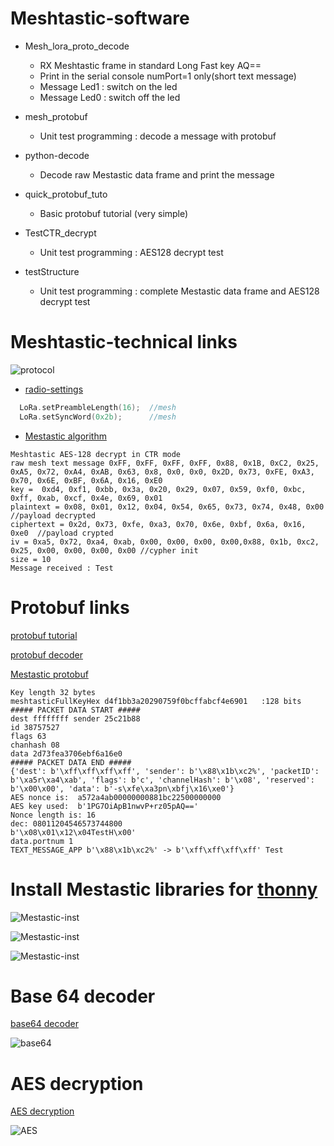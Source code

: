 # Meshtastic-software

- Mesh_lora_proto_decode

	- RX Meshtastic frame in standard Long Fast key AQ== 
	- Print in the serial console numPort=1 only(short text message)
	- Message Led1 : switch on the led
	- Message Led0 : switch off the led
	
- mesh_protobuf

	- Unit test programming : decode a message with protobuf 

- python-decode

	- Decode raw Mestastic data frame and print the message 

- quick_protobuf_tuto

	- Basic protobuf tutorial (very simple)

- TestCTR_decrypt

	- Unit test programming : AES128 decrypt test

- testStructure

	- Unit test programming : complete Mestastic data frame and AES128 decrypt test
	

# Meshtastic-technical links	

![protocol](images/protocol.png "protocol")


- [radio-settings](https://meshtastic.org/docs/overview/radio-settings/)

```cpp
  LoRa.setPreambleLength(16);  //mesh
  LoRa.setSyncWord(0x2b);      //mesh
 ``` 

- [Mestastic algorithm](https://meshtastic.org/docs/overview/mesh-algo/)

```
Meshtastic AES-128 decrypt in CTR mode
raw mesh text message 0xFF, 0xFF, 0xFF, 0xFF, 0x88, 0x1B, 0xC2, 0x25, 0xA5, 0x72, 0xA4, 0xAB, 0x63, 0x8, 0x0, 0x0, 0x2D, 0x73, 0xFE, 0xA3, 0x70, 0x6E, 0xBF, 0x6A, 0x16, 0xE0
key =  0xd4, 0xf1, 0xbb, 0x3a, 0x20, 0x29, 0x07, 0x59, 0xf0, 0xbc, 0xff, 0xab, 0xcf, 0x4e, 0x69, 0x01
plaintext = 0x08, 0x01, 0x12, 0x04, 0x54, 0x65, 0x73, 0x74, 0x48, 0x00 //payload decrypted
ciphertext = 0x2d, 0x73, 0xfe, 0xa3, 0x70, 0x6e, 0xbf, 0x6a, 0x16, 0xe0  //payload crypted
iv = 0xa5, 0x72, 0xa4, 0xab, 0x00, 0x00, 0x00, 0x00,0x88, 0x1b, 0xc2, 0x25, 0x00, 0x00, 0x00, 0x00 //cypher init
size = 10
Message received : Test
```


# Protobuf links

[protobuf tutorial](https://techtutorialsx.com/2018/10/19/esp32-esp8266-arduino-protocol-buffers/)
	
[protobuf decoder](https://protogen.marcgravell.com/decode)

[Mestastic protobuf](https://github.com/meshtastic/firmware/tree/master/src/mesh/generated/meshtastic)


```
Key length 32 bytes
meshtasticFullKeyHex d4f1bb3a20290759f0bcffabcf4e6901   :128 bits
##### PACKET DATA START #####
dest ffffffff sender 25c21b88
id 38757527
flags 63
chanhash 08
data 2d73fea3706ebf6a16e0
##### PACKET DATA END #####
{'dest': b'\xff\xff\xff\xff', 'sender': b'\x88\x1b\xc2%', 'packetID': b'\xa5r\xa4\xab', 'flags': b'c', 'channelHash': b'\x08', 'reserved': b'\x00\x00', 'data': b'-s\xfe\xa3pn\xbfj\x16\xe0'}
AES nonce is:  a572a4ab00000000881bc22500000000
AES key used:  b'1PG7OiApB1nwvP+rz05pAQ=='
Nonce length is: 16
dec: 08011204546573744800
b'\x08\x01\x12\x04TestH\x00'
data.portnum 1
TEXT_MESSAGE_APP b'\x88\x1b\xc2%' -> b'\xff\xff\xff\xff' Test
```


# Install Mestastic libraries for [thonny](https://thonny.org/)

![Mestastic-inst](images/mesh_install_thonny01.png "th01")

![Mestastic-inst](images/mesh_install_thonny02.png "th02")

![Mestastic-inst](images/mesh_install_thonny03.png "th03")

# Base 64 decoder

[base64 decoder](https://base64.guru/converter/decode/hex)

![base64](images/base64.png "base64")


# AES decryption

[AES decryption](https://cryptii.com/pipes/aes-encryption)

![AES](images/AES128.png "aes")










